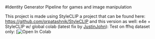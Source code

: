 #Identity Generator Pipeline for games and image manipulation

This project is made using StyleCLIP a project that can be found here: https://github.com/orpatashnik/StyleCLIP
and this version as well: e4e + StyleCLIP w/ global colab (latest fix by [JustinJohn](https://github.com/justinjohn0306)):
Test on ffhq dataset only: [![Open In Colab](https://colab.research.google.com/github/justinjohn0306/StyleCLIP-Colab/blob/main/StyleCLIP_v1_1.ipynb)


